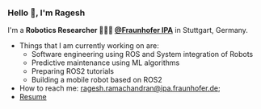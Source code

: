 ### Hello 👋, I'm Ragesh 


I'm a **Robotics Researcher 👨🏽‍💼 [@Fraunhofer IPA](https://www.ipa.fraunhofer.de/)** in Stuttgart, Germany. <br />

- Things that I am currently working on are:
  - Software engineering using ROS and System integration of Robots
  - Predictive maintenance using ML algorithms
  - Preparing ROS2 tutorials
  - Building a mobile robot based on ROS2 
- How to reach me: <ragesh.ramachandran@ipa.fraunhofer.de>;
- [Resume](https://www.linkedin.com/in/ragesh-ramachandran/)

